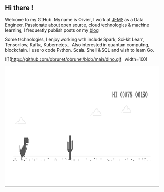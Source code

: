 ## Hi there !

Welcome to my GitHub. My name is Olivier, I work at [JEMS](https://www.jems-group.com) as a Data Engineer. Passionate about open source, cloud technologies & machine learning, I frequently publish posts on my [blog](https://obrunet.github.io)

Some technologies, I enjoy working with include Spark, Sci-kit Learn, Tensorflow, Kafka, Kubernetes...
Also interested in quantum computing, blockchain, I use to code Python, Scala, Shell & SQL and wish to learn Go. 

![](https://github.com/obrunet/obrunet/blob/main/dino.gif | width=100)


<img src="https://github.com/obrunet/obrunet/blob/main/dino.gif" height="400" />
